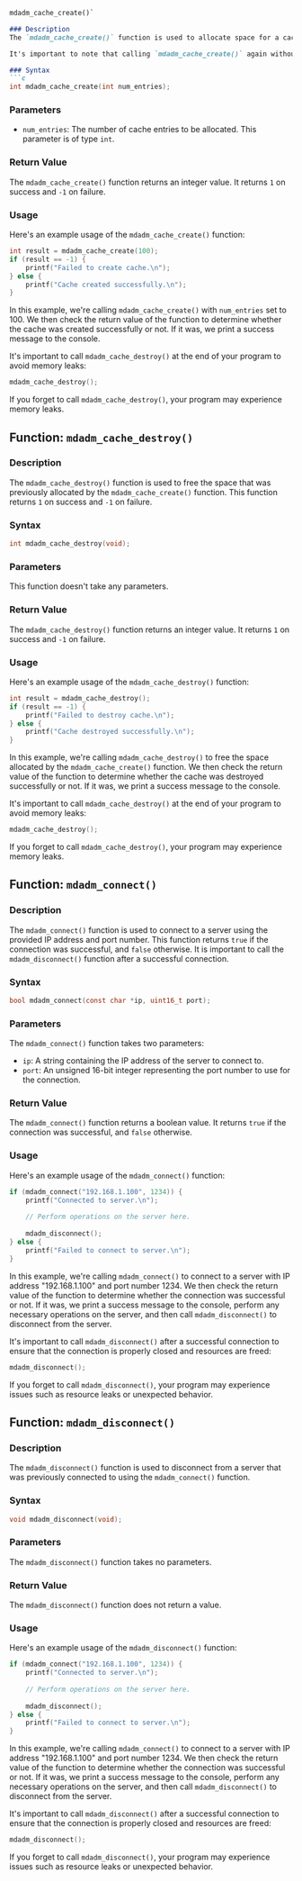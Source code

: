 ```markdown
mdadm_cache_create()`

### Description
The `mdadm_cache_create()` function is used to allocate space for a cache of `num_entries` entries, where each entry is of type `cache_entry_t`. This function returns `1` on success and `-1` on failure. It is the function that users should call if they want to use read caching for improved performance.

It's important to note that calling `mdadm_cache_create()` again without first calling `mdadm_cache_destroy()` will result in failure. Also, it's important to call `mdadm_cache_destroy()` at the end to avoid memory leaks.

### Syntax
```c
int mdadm_cache_create(int num_entries);
```

### Parameters
- `num_entries`: The number of cache entries to be allocated. This parameter is of type `int`.

### Return Value
The `mdadm_cache_create()` function returns an integer value. It returns `1` on success and `-1` on failure.

### Usage
Here's an example usage of the `mdadm_cache_create()` function:

```c
int result = mdadm_cache_create(100); 
if (result == -1) { 
    printf("Failed to create cache.\n"); 
} else { 
    printf("Cache created successfully.\n"); 
}
```

In this example, we're calling `mdadm_cache_create()` with `num_entries` set to 100. We then check the return value of the function to determine whether the cache was created successfully or not. If it was, we print a success message to the console.

It's important to call `mdadm_cache_destroy()` at the end of your program to avoid memory leaks:

```c
mdadm_cache_destroy();
```

If you forget to call `mdadm_cache_destroy()`, your program may experience memory leaks.

## Function: `mdadm_cache_destroy()`

### Description
The `mdadm_cache_destroy()` function is used to free the space that was previously allocated by the `mdadm_cache_create()` function. This function returns `1` on success and `-1` on failure.

### Syntax
```c
int mdadm_cache_destroy(void);
```

### Parameters
This function doesn't take any parameters.

### Return Value
The `mdadm_cache_destroy()` function returns an integer value. It returns `1` on success and `-1` on failure.

### Usage
Here's an example usage of the `mdadm_cache_destroy()` function:

```c
int result = mdadm_cache_destroy(); 
if (result == -1) { 
    printf("Failed to destroy cache.\n"); 
} else { 
    printf("Cache destroyed successfully.\n"); 
}
```

In this example, we're calling `mdadm_cache_destroy()` to free the space allocated by the `mdadm_cache_create()` function. We then check the return value of the function to determine whether the cache was destroyed successfully or not. If it was, we print a success message to the console.

It's important to call `mdadm_cache_destroy()` at the end of your program to avoid memory leaks:

```c
mdadm_cache_destroy();
```

If you forget to call `mdadm_cache_destroy()`, your program may experience memory leaks.

## Function: `mdadm_connect()`

### Description
The `mdadm_connect()` function is used to connect to a server using the provided IP address and port number. This function returns `true` if the connection was successful, and `false` otherwise. It is important to call the `mdadm_disconnect()` function after a successful connection.

### Syntax
```c
bool mdadm_connect(const char *ip, uint16_t port);
```

### Parameters
The `mdadm_connect()` function takes two parameters:

- `ip`: A string containing the IP address of the server to connect to.
- `port`: An unsigned 16-bit integer representing the port number to use for the connection.

### Return Value
The `mdadm_connect()` function returns a boolean value. It returns `true` if the connection was successful, and `false` otherwise.

### Usage
Here's an example usage of the `mdadm_connect()` function:

```c
if (mdadm_connect("192.168.1.100", 1234)) { 
    printf("Connected to server.\n"); 
 
    // Perform operations on the server here. 
 
    mdadm_disconnect(); 
} else { 
    printf("Failed to connect to server.\n"); 
}
```

In this example, we're calling `mdadm_connect()` to connect to a server with IP address "192.168.1.100" and port number 1234. We then check the return value of the function to determine whether the connection was successful or not. If it was, we print a success message to the console, perform any necessary operations on the server, and then call `mdadm_disconnect()` to disconnect from the server.

It's important to call `mdadm_disconnect()` after a successful connection to ensure that the connection is properly closed and resources are freed:

```c
mdadm_disconnect();
```

If you forget to call `mdadm_disconnect()`, your program may experience issues such as resource leaks or unexpected behavior.

## Function: `mdadm_disconnect()`

### Description
The `mdadm_disconnect()` function is used to disconnect from a server that was previously connected to using the `mdadm_connect()` function.

### Syntax
```c
void mdadm_disconnect(void);
```

### Parameters
The `mdadm_disconnect()` function takes no parameters.

### Return Value
The `mdadm_disconnect()` function does not return a value.

### Usage
Here's an example usage of the `mdadm_disconnect()` function:

```c
if (mdadm_connect("192.168.1.100", 1234)) { 
    printf("Connected to server.\n"); 
 
    // Perform operations on the server here. 
 
    mdadm_disconnect(); 
} else { 
    printf("Failed to connect to server.\n"); 
}
```

In this example, we're calling `mdadm_connect()` to connect to a server with IP address "192.168.1.100" and port number 1234. We then check the return value of the function to determine whether the connection was successful or not. If it was, we print a success message to the console, perform any necessary operations on the server, and then call `mdadm_disconnect()` to disconnect from the server.

It's important to call `mdadm_disconnect()` after a successful connection to ensure that the connection is properly closed and resources are freed:

```c
mdadm_disconnect();
```

If you forget to call `mdadm_disconnect()`, your program may experience issues such as resource leaks or unexpected behavior.
```
